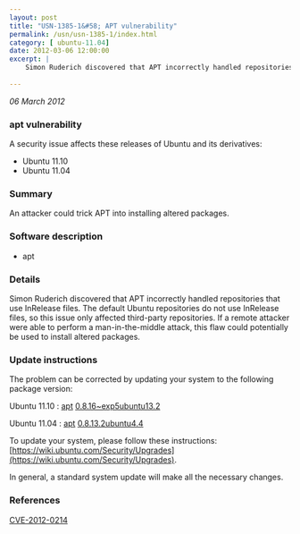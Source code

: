 ```yaml
---
layout: post
title: "USN-1385-1&#58; APT vulnerability"
permalink: /usn/usn-1385-1/index.html
category: [ ubuntu-11.04]
date: 2012-03-06 12:00:00
excerpt: |
    Simon Ruderich discovered that APT incorrectly handled repositories that use InRelease files. The default Ubuntu repositories do not use InRelease files, so this issue only affected third-party repositories. If a remote attacker were able to perform a man-in-the-middle attack, this flaw could potentially be used to install altered packages. 
    
--- 
```

 
 

*06 March 2012*

### apt vulnerability

A security issue affects these releases of Ubuntu and its derivatives:

* Ubuntu 11.10
* Ubuntu 11.04

### Summary

An attacker could trick APT into installing altered packages. 

### Software description

* apt 

### Details

Simon Ruderich discovered that APT incorrectly handled repositories that use InRelease files. The default Ubuntu repositories do not use InRelease files, so this issue only affected third-party repositories. If a remote attacker were able to perform a man-in-the-middle attack, this flaw could potentially be used to install altered packages. 

### Update instructions

The problem can be corrected by updating your system to the following package version:

Ubuntu 11.10
 : [apt](https://launchpad.net/ubuntu/+source/apt) <span> [0.8.16~exp5ubuntu13.2](https://launchpad.net/ubuntu/+source/apt/0.8.16~exp5ubuntu13.2) </span> 

Ubuntu 11.04
 : [apt](https://launchpad.net/ubuntu/+source/apt) <span> [0.8.13.2ubuntu4.4](https://launchpad.net/ubuntu/+source/apt/0.8.13.2ubuntu4.4) </span> 

To update your system, please follow these instructions: [https://wiki.ubuntu.com/Security/Upgrades](https://wiki.ubuntu.com/Security/Upgrades).

In general, a standard system update will make all the necessary changes. 

### References

 
 [CVE-2012-0214](http://people.ubuntu.com/~ubuntu-security/cve/CVE-2012-0214)
 

